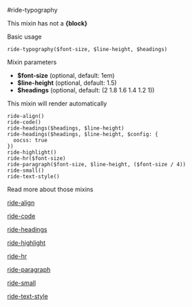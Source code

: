 #ride-typography

This mixin has not a **{block}**

Basic usage

```
ride-typography($font-size, $line-height, $headings)
```

Mixin parameters

* **$font-size** (optional, default: 1em)
* **$line-height** (optional, default: 1.5)
* **$headings** (optional, default: (2 1.8 1.6 1.4 1.2 1))

This mixin will render automatically

```
ride-align()
ride-code()
ride-headings($headings, $line-height)
ride-headings($headings, $line-height, $config: {
  oocss: true  
})
ride-highlight()
ride-hr($font-size)
ride-paragraph($font-size, $line-height, ($font-size / 4))
ride-small()
ride-text-style()
```

Read more about those mixins

[ride-align](#/docs/typography/ride-align)

[ride-code](#/docs/typography/ride-code)

[ride-headings](#/docs/typography/ride-headings)

[ride-highlight](#/docs/typography/ride-highlight)

[ride-hr](#/docs/typography/ride-hr)

[ride-paragraph](#/docs/typography/paragraphs)

[ride-small](#/docs/typography/ride-small)

[ride-text-style](#/docs/typography/ride-text-style)
